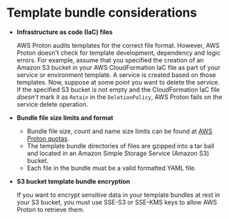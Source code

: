 # Template bundle considerations<a name="template-considerations"></a>


+ **Infrastructure as code \(IaC\) files**

  AWS Proton audits templates for the correct file format\. However, AWS Proton doesn't check for template development, dependency and logic errors\. For example, assume that you specified the creation of an Amazon S3 bucket in your AWS CloudFormation IaC file as part of your service or environment template\. A service is created based on those templates\. Now, suppose at some point you want to delete the service\. If the specified S3 bucket is not empty and the CloudFormation IaC file *doesn't* mark it as `Retain` in the `DeletionPolicy`, AWS Proton fails on the service delete operation\.
+ **Bundle file size limits and format**
  + Bundle file size, count and name size limits can be found at [AWS Proton quotas](ag-limits.md)\.
  + The template bundle directories of files are gzipped into a tar ball and located in an Amazon Simple Storage Service \(Amazon S3\) bucket\.
  + Each file in the bundle must be a valid formatted YAML file\.
+ **S3 bucket template bundle encryption**

  If you want to encrypt sensitive data in your template bundles at rest in your S3 bucket, you must use SSE\-S3 or SSE\-KMS keys to allow AWS Proton to retrieve them\.